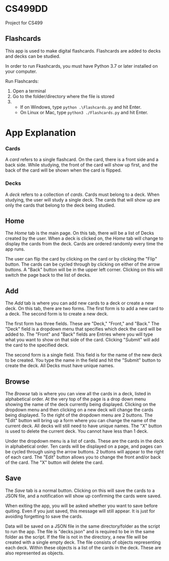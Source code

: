 # CS499DD
Project for CS499

## Flashcards

This app is used to make digital flashcards. Flashcards are added to decks
and decks can be studied.

In order to run Fkashcards, you must have Python 3.7 or later installed on your computer.

Run Flashcards:

1. Open a terminal
2. Go to the folder/directory where the file is stored
3. * If on Windows, type `python .\Flashcards.py` and hit Enter.
    * On Linux or Mac, type `python3 ./Flashcards.py` and hit Enter.

# App Explanation

### Cards

A *card* refers to a single flashcard. On the card, there is a front side
and a back side. While studying, the front of the card will show up first,
and the back of the card will be shown when the card is flipped.

### Decks

A *deck* refers to a collection of *cards*. Cards must belong to a deck.
When studying, the user will study a single deck. The cards that will show up
are only the cards that belong to the deck being studied.

## Home

The *Home* tab is the main page. On this tab, there will be a list of Decks
created by the user. When a deck is clicked on, the *Home* tab will change to
display the cards from the deck. Cards are ordered randomly every time the app
runs.

The user can flip the card by clicking on the card or by clicking the "Flip"
button. The cards can be cycled through by clicking on either of the arrow
buttons. A "Back" button will be in the upper left corner. Clicking on this
will switch the page back to the list of decks.

## Add

The *Add* tab is where you can add new cards to a deck or create a new
deck. On this tab, there are two forms. The first form is to add a new card to
a deck. The second form is to create a new deck.

The first form has three fields. These are "Deck," "Front," and "Back." The
"Deck" field is a dropdown menu that specifies which deck the card will be
added to. The "Front" and "Back" fields are Entries where you will type what
you want to show on that side of the card. Clicking "Submit" will add the card
to the specified deck.

The second form is a single field. This field is for the name of the new deck
to be created. You type the name in the field and hit the "Submit" button
to create the deck. All Decks must have unique names.

## Browse

The *Browse* tab is where you can view all the cards in a deck, listed in 
alphabetical order. At the very top of the page is a drop down menu showing
the name of the deck currently being displayed. Clicking on the dropdown menu 
and then clicking on a new deck will change the cards being displayed. To the
right of the dropdown menu are 2 buttons. The "Edit" button will bring up a
form where you can change the name of the current deck. All decks will still
need to have unique names. The "X" button is used to delete the current deck.
You cannot have less than 1 deck.

Under the dropdown menu is a list of cards. These are the cards in the deck 
in alphabetical order. Ten cards will be displayed on a page, and pages can be
cycled through using the arrow buttons. 2 buttons will appear to the right of
each card. The "Edit" button allows you to change the front and/or back of the
card. The "X" button will delete the card.

## Save

The *Save* tab is a normal button. Clicking on this will save the cards to a 
JSON file, and a notification will show up confirming the cards were saved.

When exiting the app, you will be asked whether you want to save before 
quiting. Even if you just saved, this message will still appear. It is just
for avoiding forgetting to save the cards.

Data will be saved on a JSON file in the same directory/folder as the script
to run the app. The file is "decks.json" and is required to be in the same
folder as the script. If the file is not in the directory, a new file will 
be created with a single empty deck. The file consists of objects representing
each deck. Within these objects is a list of the cards in the deck. These
are also represented as objects.
